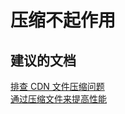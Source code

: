 <properties
    pageTitle="Compression is not working"
    description="压缩不起作用"
    service="microsoft.cdn"
    resource="profiles"
    authors="kasparks"
    displayOrder="1"
    selfHelpType="resource"
    resourceTags="cdnakamai, cdnverizon"
    supportTopicIds=""
    productPesIds="15528"
    cloudEnvironments="public"
/>


# <a name="compression-is-not-working"></a>压缩不起作用

## <a name="recommended-documents"></a>**建议的文档**
[排查 CDN 文件压缩问题](https://azure.microsoft.com/documentation/articles/cdn-troubleshoot-compression)<br>
[通过压缩文件来提高性能](https://azure.microsoft.com/documentation/articles/cdn-improve-performance/)

